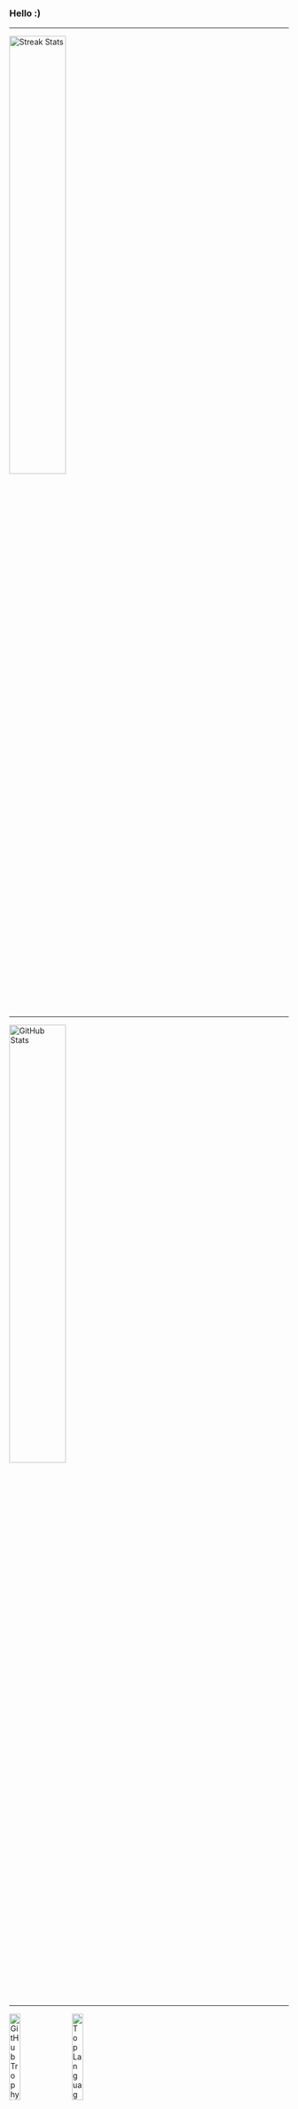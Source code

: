 
### Hello :)

---

<div align="left">
  <img src="https://github-readme-streak-stats.herokuapp.com/?user=whtsht&theme=tokyonight" alt="Streak Stats" style="width: 45%;">&nbsp;&nbsp;

---
  
  <img src="https://github-readme-stats.vercel.app/api?username=whtsht&show_icons=true&theme=tokyonight" alt="GitHub Stats" style="width: 45%;">&nbsp;&nbsp;
  
---

  <img src="https://github-profile-trophy.vercel.app/?username=whtsht&theme=tokyonight&row=2&column=4" alt="GitHub Trophy" style="height: 20%;">&nbsp;&nbsp;
  <img src="https://github-readme-stats.vercel.app/api/top-langs/?username=whtsht&layout=compact&count_weight=1&theme=tokyonight" alt="Top Languages" style="height: 20%">&nbsp;&nbsp;
</div>
